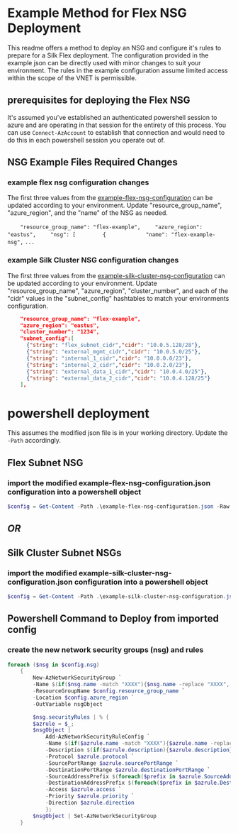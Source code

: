# Example Method for Flex NSG Deployment

This readme offers a method to deploy an NSG and configure it's rules to prepare for a Silk Flex deployment.  The configuration provided in the example json can be directly used with minor changes to suit your environment.  The rules in the example configuration assume limited access within the scope of the VNET is permissible.


## prerequisites for deploying the Flex NSG
It's assumed you've established an authenticated powershell session to azure and are operating in that session for the entirety of this process. You can use `Connect-AzAccount` to establish that connection and would need to do this in each powershell session you operate out of.

## NSG Example Files Required Changes
### example flex nsg configuration changes
The first three values from the [example-flex-nsg-configuration](example-flex-nsg-configuration.json) can be updated according to your environment.
Update "resource_group_name", "azure_region", and the "name" of the NSG as needed.

`    "resource_group_name": "flex-example",`
`    "azure_region": "eastus",`
`    "nsg": [`
`        {`
`            "name": "flex-example-nsg",`
`...`

### example Silk Cluster NSG configuration changes
The first three values from the [example-silk-cluster-nsg-configuration](example-silk-cluster-nsg-configuration.json) can be updated according to your environment.
Update "resource_group_name", "azure_region", "cluster_number", and each of the "cidr" values in the "subnet_config" hashtables to match your environments configuration.
```json
    "resource_group_name": "flex-example",
    "azure_region": "eastus",
    "cluster_number": "1234",
    "subnet_config":[
      {"string": "flex_subnet_cidr","cidr": "10.0.5.128/28"},
      {"string": "external_mgmt_cidr","cidr": "10.0.5.0/25"},
      {"string": "internal_1_cidr","cidr": "10.0.0.0/23"},
      {"string": "internal_2_cidr","cidr": "10.0.2.0/23"},
      {"string": "external_data_1_cidr","cidr": "10.0.4.0/25"},
      {"string": "external_data_2_cidr","cidr": "10.0.4.128/25"}
    ],
```


# powershell deployment
This assumes the modified json file is in your working directory.  Update the `-Path` accordingly.
## Flex Subnet NSG
### import the modified example-flex-nsg-configuration.json configuration into a powershell object
```powershell
$config = Get-Content -Path .\example-flex-nsg-configuration.json -Raw | ConvertFrom-Json -Depth 100
```

## *OR*

## Silk Cluster Subnet NSGs
### import the modified example-silk-cluster-nsg-configuration.json configuration into a powershell object
```powershell
$config = Get-Content -Path .\example-silk-cluster-nsg-configuration.json -Raw | ConvertFrom-Json -Depth 100
```

## Powershell Command to Deploy from imported config
### create the new network security groups (nsg) and rules
```powershell
foreach ($nsg in $config.nsg)
    {
        New-AzNetworkSecurityGroup `
        -Name $(if($nsg.name -match "XXXX"){$nsg.name -replace "XXXX", $config.cluster_number}else{$nsg.name})`
        -ResourceGroupName $config.resource_group_name `
        -Location $config.azure_region `
        -OutVariable nsgObject

        $nsg.securityRules | % {
        $azrule = $_;
        $nsgObject |
            Add-AzNetworkSecurityRuleConfig `
            -Name $(if($azrule.name -match "XXXX"){$azrule.name -replace "XXXX", $config.cluster_number}else{$azrule.name})`
            -Description $(if($azrule.description){$azrule.description}else{$azrule.name -replace ".*XXXX-network(.*)", '$1' -replace '-', ' '}) `
            -Protocol $azrule.protocol `
            -SourcePortRange $azrule.sourcePortRange `
            -DestinationPortRange $azrule.destinationPortRange `
            -SourceAddressPrefix $(foreach($prefix in $azrule.SourceAddressPrefix){if($prefix -in $config.subnet_config.string){$($config.subnet_config | ? string -eq $prefix).cidr}else{$prefix}}) `
            -DestinationAddressPrefix $(foreach($prefix in $azrule.DestinationAddressPrefix){if($prefix -in $config.subnet_config.string){$($config.subnet_config | ? string -eq $prefix).cidr}else{$prefix}}) `
            -Access $azrule.access `
            -Priority $azrule.priority `
            -Direction $azrule.direction
            };
        $nsgObject | Set-AzNetworkSecurityGroup
    }
```